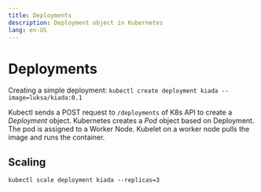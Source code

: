 ```yaml
---
title: Deployments
description: Deployment object in Kubernetes
lang: en-US
---
```


# Deployments

Creating a simple deployment: `kubectl create deployment kiada
--image=luksa/kiada:0.1`

Kubectl sends a POST request to `/deployments` of K8s API to create a
*Deployment* object. Kubernetes creates a *Pod* object based on Deployment. The
pod is assigned to a Worker Node. Kubelet on a worker node pulls the image and
runs the container.

## Scaling

`kubectl scale deployment kiada --replicas=3`
